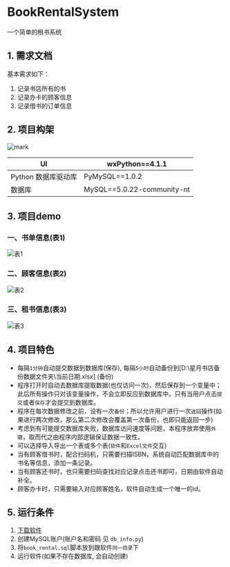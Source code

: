# BookRentalSystem
一个简单的租书系统

## 1. 需求文档

基本需求如下：

1. 记录书店所有的书
2. 记录办卡的顾客信息
3. 记录借书的订单信息

## 2. 项目构架

![mark](https://image.beenli.cn/img/20210221/PE78M0ejwJH4.png?imageslim)

| UI                  | wxPython==4.1.1            |
| ------------------- | -------------------------- |
| Python 数据库驱动库 | PyMySQL==1.0.2             |
| 数据库              | MySQL==5.0.22-community-nt |

## 3. 项目demo

### 一、书单信息(表1)

![表1](https://image.beenli.cn/img/20210221/sMOMb8OXeDry.png?imageslim)

### 二、顾客信息(表2)

![表2](https://image.beenli.cn/img/20210221/IAAuSXWpJNsA.png?imageslim)

### 三、租书信息(表3)

![表3](https://image.beenli.cn/img/20210221/8GspxpGVDNyP.png?imageslim)

## 4. 项目特色

- 每隔`1分钟`自动提交数据到数据库(保存), 每隔`5小时`自动备份到[D:\\星月书店备份数据文件夹\\当前日期.xlsx] (备份)
- 程序打开时自动去数据库提取数据(也仅访问一次)，然后保存到一个变量中；此后所有操作只对该变量操作，不会立即反应到数据库中。只有当用户点击`提交`或者`保存`才会提交到数据库。
- 程序在每次数据修改之前，设有一次`备份`；所以允许用户进行一次`返回`操作(如果进行两次修改，那么第二次修改会覆盖第一次备份，也即只能返回一步)
- 考虑到有可能提交数据库失败，数据库访问速度等问题，本程序放弃使用`外键`，取而代之由程序内部逻辑保证数据一致性。
- 可以选择导入导出一个表或多个表(`软件`和`Excel文件`交互)
- 当有顾客借书时，配合扫码机，只需要扫描ISBN，系统自动匹配数据库中的书名等信息，添加一条记录。
- 当有顾客还书时，也只需要扫码查找对应记录点击还书即可，日期由软件自动补全。
- 顾客办卡时，只需要输入对应顾客姓名，软件自动生成一个唯一的id。

## 5. 运行条件

1. [下载软件](https://github.com/BeenLi/BookRentalSystem/releases/download/v2.2/rental_book.exe)
2. 创建MySQL账户(账户名和密码 见 `db_info.py`)
3. 将`book_rental.sql`脚本放到跟软件`同一目录`下
4. 运行软件(如果不存在数据库, 会自动创建)

  
